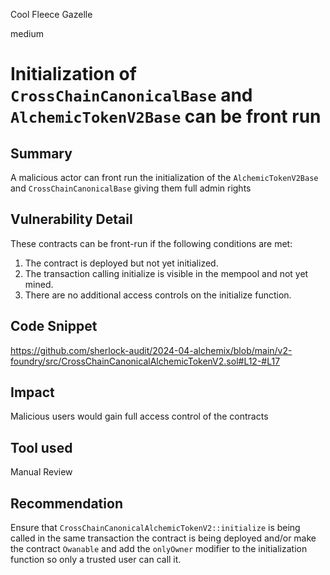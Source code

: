 Cool Fleece Gazelle

medium

# Initialization of `CrossChainCanonicalBase` and `AlchemicTokenV2Base` can be front run

## Summary
A malicious actor can front run the initialization of the `AlchemicTokenV2Base` and `CrossChainCanonicalBase` giving them full admin rights

## Vulnerability Detail
These contracts can be front-run if the following conditions are met:

1. The contract is deployed but not yet initialized.
2. The transaction calling initialize is visible in the mempool and not yet mined.
3. There are no additional access controls on the initialize function.

## Code Snippet
https://github.com/sherlock-audit/2024-04-alchemix/blob/main/v2-foundry/src/CrossChainCanonicalAlchemicTokenV2.sol#L12-#L17

## Impact
Malicious users would gain full access control of the contracts

## Tool used
Manual Review

## Recommendation
Ensure that `CrossChainCanonicalAlchemicTokenV2::initialize` is being called in the same transaction the contract is being deployed and/or make the contract `Owanable` and add the `onlyOwner` modifier to the initialization function so only a trusted user can call it.
